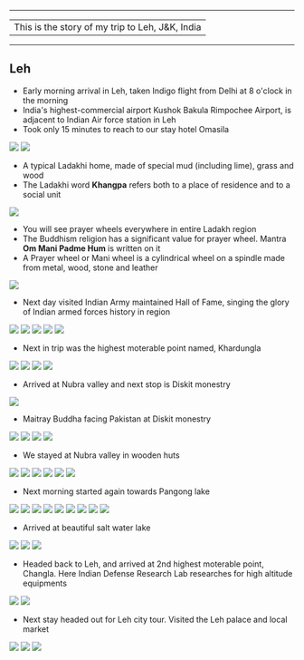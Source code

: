 
---

| |
| :--- |
| This is the story of my trip to Leh, J&K, India|

---

##  Leh
* Early morning arrival in Leh, taken Indigo flight from Delhi at 8 o'clock in the morning
* India's highest-commercial airport Kushok Bakula Rimpochee Airport, is adjacent to Indian Air force station in Leh
* Took only 15 minutes to reach to our stay hotel Omasila

![](https://github.com/inbravo/travel/raw/master/september-2018/images/IMG_20180928_112956.jpg)
![](https://github.com/inbravo/travel/raw/master/september-2018/images/IMG_20180928_134456.jpg)

* A typical Ladakhi home, made of special mud (including lime), grass and wood
* The Ladakhi word **Khangpa** refers both to a place of residence and to a social unit

![](https://github.com/inbravo/travel/raw/master/september-2018/images/IMG_20180928_135136.jpg)

* You will see prayer wheels everywhere in entire Ladakh region 
* The Buddhism religion has a significant value for prayer wheel. Mantra **Om Mani Padme Hum** is written on it
* A Prayer wheel or Mani wheel is a cylindrical wheel on a spindle made from metal, wood, stone and leather

![](https://github.com/inbravo/travel/raw/master/september-2018/images/IMG_20180928_203027_HHT.jpg)

* Next day visited Indian Army maintained Hall of Fame, singing the glory of Indian armed forces history in region

![](https://github.com/inbravo/travel/raw/master/september-2018/images/IMG_20180929_100249.jpg)
![](https://github.com/inbravo/travel/raw/master/september-2018/images/IMG_20180929_104330.jpg)
![](https://github.com/inbravo/travel/raw/master/september-2018/images/IMG_20180929_104505.jpg)
![](https://github.com/inbravo/travel/raw/master/september-2018/images/IMG_20180929_105122.jpg)
![](https://github.com/inbravo/travel/raw/master/september-2018/images/IMG_20180929_112417_HDR.jpg)

* Next in trip was the highest moterable point named, Khardungla 

![](https://github.com/inbravo/travel/raw/master/september-2018/images/IMG_20180930_110226.jpg)
![](https://github.com/inbravo/travel/raw/master/september-2018/images/IMG_20180930_111043.jpg)
![](https://github.com/inbravo/travel/raw/master/september-2018/images/IMG_20180930_121918.jpg)
![](https://github.com/inbravo/travel/raw/master/september-2018/images/IMG_20180930_125947.jpg)

* Arrived at Nubra valley and next stop is Diskit monestry 

![](https://github.com/inbravo/travel/raw/master/september-2018/images/IMG_20180930_140323.jpg)

* Maitray Buddha facing Pakistan at Diskit monestry

![](https://github.com/inbravo/travel/raw/master/september-2018/images/IMG_20180930_141133.jpg)
![](https://github.com/inbravo/travel/raw/master/september-2018/images/IMG_20180930_141351.jpg)
![](https://github.com/inbravo/travel/raw/master/september-2018/images/IMG_20180930_144311.jpg)
![](https://github.com/inbravo/travel/raw/master/september-2018/images/IMG_20180930_145412.jpg)

* We stayed at Nubra valley in wooden huts

![](https://github.com/inbravo/travel/raw/master/september-2018/images/IMG_20180930_173112.jpg)
![](https://github.com/inbravo/travel/raw/master/september-2018/images/IMG_20180930_173303.jpg)
![](https://github.com/inbravo/travel/raw/master/september-2018/images/IMG_20181001_062839.jpg)
![](https://github.com/inbravo/travel/raw/master/september-2018/images/IMG_20181001_064428.jpg)
![](https://github.com/inbravo/travel/raw/master/september-2018/images/IMG_20181001_064510.jpg)
![](https://github.com/inbravo/travel/raw/master/september-2018/images/IMG_20181001_094334.jpg)

* Next morning started again towards Pangong lake

![](https://github.com/inbravo/travel/raw/master/september-2018/images/IMG_20181001_095541.jpg)
![](https://github.com/inbravo/travel/raw/master/september-2018/images/IMG_20181001_100653.jpg)
![](https://github.com/inbravo/travel/raw/master/september-2018/images/IMG_20181001_103549.jpg)
![](https://github.com/inbravo/travel/raw/master/september-2018/images/IMG_20181001_113216.jpg)
![](https://github.com/inbravo/travel/raw/master/september-2018/images/IMG_20181001_113714.jpg)
![](https://github.com/inbravo/travel/raw/master/september-2018/images/IMG_20181001_115352.jpg)
![](https://github.com/inbravo/travel/raw/master/september-2018/images/IMG_20181001_130325.jpg)
![](https://github.com/inbravo/travel/raw/master/september-2018/images/IMG_20181001_131255.jpg)
![](https://github.com/inbravo/travel/raw/master/september-2018/images/IMG_20181001_131324.jpg)

* Arrived at beautiful salt water lake

![](https://github.com/inbravo/travel/raw/master/september-2018/images/IMG_20181001_141806.jpg)
![](https://github.com/inbravo/travel/raw/master/september-2018/images/IMG_20181001_141826.jpg)
![](https://github.com/inbravo/travel/raw/master/september-2018/images/IMG_20181001_141828.jpg)

* Headed back to Leh, and arrived at 2nd highest moterable point, Changla. Here Indian Defense Research Lab researches for high altitude equipments  

![](https://github.com/inbravo/travel/raw/master/september-2018/images/IMG_20181001_175908.jpg)
![](https://github.com/inbravo/travel/raw/master/september-2018/images/IMG_20181001_175915.jpg)

* Next stay headed out for Leh city tour. Visited the Leh palace and local market

![](https://github.com/inbravo/travel/raw/master/september-2018/images/IMG_20181002_113316.jpg)
![](https://github.com/inbravo/travel/raw/master/september-2018/images/IMG_20181002_120705.jpg)
![](https://github.com/inbravo/travel/raw/master/september-2018/images/IMG_20181002_134551.jpg)

